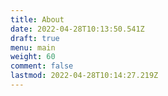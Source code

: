 ```yaml
---
title: About
date: 2022-04-28T10:13:50.541Z
draft: true
menu: main
weight: 60
comment: false
lastmod: 2022-04-28T10:14:27.219Z
---
```

